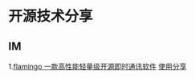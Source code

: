 # 开源技术分享


## IM
 

1.[flamingo  一款高性能轻量级开源即时通讯软件](https://github.com/balloonwj/flamingo) [使用分享](https://www.baidu.com/) 


